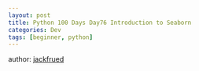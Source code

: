 ```yaml
---
layout: post
title: Python 100 Days Day76 Introduction to Seaborn
categories: Dev
tags: [beginner, python]
---
```


author: [jackfrued](https://github.com/jackfrued/Python-100-Days)


